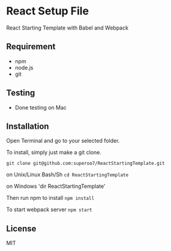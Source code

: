 # React Setup File
React Starting Template with Babel and Webpack

## Requirement
* npm
* node.js
* git

## Testing
* Done testing on Mac

## Installation

Open Terminal and go to your selected folder.

To install, simply just make a git clone.

`git clone git@github.com:superoo7/ReactStartingTemplate.git`

on Unix/Linux Bash/Sh
`cd ReactStartingTemplate`

on Windows 'dir ReactStartingTemplate'

Then run npm to install
`npm install`

To start webpack server
`npm start`

## License
MIT
